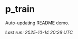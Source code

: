 # p_train

Auto-updating README demo.

<!--START_SECTION:status-->
_Last run: 2025-10-14 20:26 UTC_
<!--END_SECTION:status-->

























































































































































































































































































































































































































































































































































































































































































































































































































































































































































































































































































































































































































